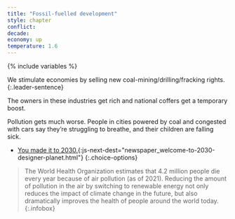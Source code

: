 ```yaml
---
title: "Fossil-fuelled development"
style: chapter
conflict: 
decade: 
economy: up
temperature: 1.6
---
```


{% include variables %}

We stimulate economies by selling new coal-mining/drilling/fracking rights.
{:.leader-sentence}

The owners in these industries get rich and national coffers get a temporary boost.

Pollution gets much worse. People in cities powered by coal and congested with cars say they’re struggling to breathe, and their children are falling sick.

- [You made it to 2030.](part-page_2030.html){:js-next-dest="newspaper_welcome-to-2030-designer-planet.html"}
{:.choice-options}

> The World Health Organization estimates that 4.2 million people die every year because of air pollution (as of 2021). Reducing the amount of pollution in the air by switching to renewable energy not only reduces the impact of climate change in the future, but also dramatically improves the health of people around the world today.
{:.infobox}
